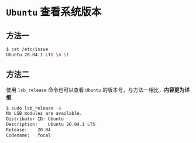 # `Ubuntu` 查看系统版本

## 方法一

```bash
$ cat /etc/issue
Ubuntu 20.04.1 LTS \n \l
```

## 方法二

使用 `lsb_release` 命令也可以查看 `Ubuntu` 的版本号，与方法一相比，**内容更为详细**

```bash
$ sudo lsb_release -a 
No LSB modules are available.
Distributor ID:	Ubuntu
Description:	Ubuntu 20.04.1 LTS
Release:	20.04
Codename:	focal
```
